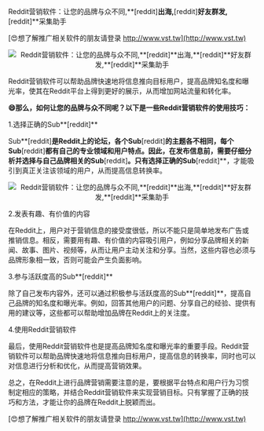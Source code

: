 Reddit营销软件：让您的品牌与众不同,**[reddit]**出海,**[reddit]**好友群发,**[reddit]**采集助手

[😍想了解推广相关软件的朋友请登录 http://www.vst.tw](http://www.vst.tw)

 <center><img src="https://vst.tw/MP4/tuiguang/png/3.png" alt="Reddit营销软件：让您的品牌与众不同,**[reddit]**出海,**[reddit]**好友群发,**[reddit]**采集助手"></center>

Reddit营销软件可以帮助品牌快速地将信息推向目标用户，提高品牌知名度和曝光率，使其在Reddit平台上得到更好的展示，从而增加网站流量和转化率。

**😄那么，如何让您的品牌与众不同呢？以下是一些Reddit营销软件的使用技巧：**

1.选择正确的Sub**[reddit]**

Sub**[reddit]**是Reddit上的论坛，各个Sub**[reddit]**的主题各不相同，每个Sub**[reddit]**都有自己的专业领域和用户特点。因此，在发布信息前，需要仔细分析并选择与自己品牌相关的Sub**[reddit]**。只有选择正确的Sub**[reddit]**，才能吸引到真正关注该领域的用户，从而提高信息转换率。

 <center><img src="https://vst.tw/MP4/tuiguang/png/4.png" alt="Reddit营销软件：让您的品牌与众不同,**[reddit]**出海,**[reddit]**好友群发,**[reddit]**采集助手"></center>

2.发表有趣、有价值的内容

在Reddit上，用户对于营销信息的接受度很低，所以不能只是简单地发布广告或推销信息。相反，需要用有趣、有价值的内容吸引用户，例如分享品牌相关的新闻、故事、图片、视频等，从而让用户主动关注和分享。当然，这些内容也必须与品牌形象相一致，否则可能会产生负面影响。

3.参与活跃度高的Sub**[reddit]**

除了自己发布内容外，还可以通过积极参与活跃度高的Sub**[reddit]**，提高自己品牌的知名度和曝光率。例如，回答其他用户的问题、分享自己的经验、提供有用的建议等，这些都可以帮助增加品牌在Reddit上的关注度。

4.使用Reddit营销软件

最后，使用Reddit营销软件也是提高品牌知名度和曝光率的重要手段。Reddit营销软件可以帮助品牌快速地将信息推向目标用户，提高信息的转换率，同时也可以对信息进行分析和优化，从而提高营销效果。

总之，在Reddit上进行品牌营销需要注意的是，要根据平台特点和用户行为习惯制定相应的策略，并结合Reddit营销软件来实现营销目标。只有掌握了正确的技巧和方法，才能让你的品牌在Reddit上脱颖而出。

[😍想了解推广相关软件的朋友请登录 http://www.vst.tw](http://www.vst.tw)



